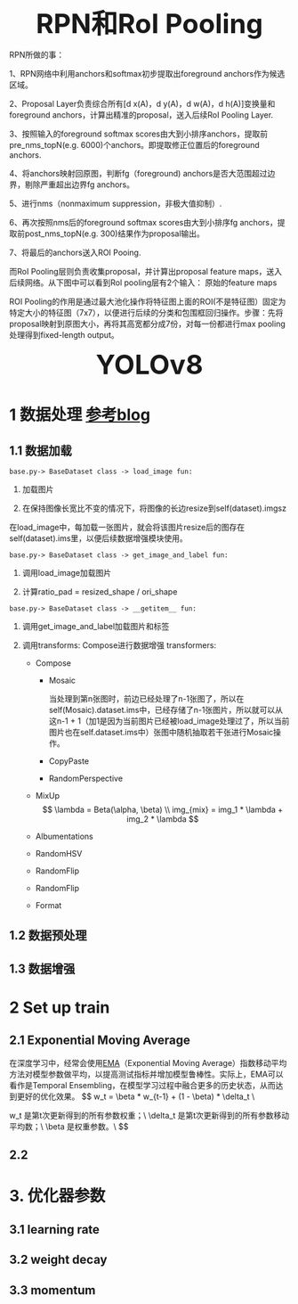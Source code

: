 <center><font size=9><b>RPN和RoI Pooling</b></font></center>

RPN所做的事：

1、RPN网络中利用anchors和softmax初步提取出foreground anchors作为候选区域。

2、Proposal Layer负责综合所有[d x(A)，d y(A)，d w(A)，d h(A)]变换量和foreground anchors，计算出精准的proposal，送入后续RoI Pooling Layer.

3、按照输入的foreground softmax scores由大到小排序anchors，提取前pre_nms_topN(e.g. 6000)个anchors。即提取修正位置后的foreground anchors.

4、将anchors映射回原图，判断fg（foreground) anchors是否大范围超过边界，剔除严重超出边界fg anchors。

5、进行nms（nonmaximum suppression，非极大值抑制）.

6、再次按照nms后的foreground softmax scores由大到小排序fg anchors，提取前post_nms_topN(e.g. 300)结果作为proposal输出。

7、将最后的anchors送入ROI Pooing.

 

而RoI Pooling层则负责收集proposal，并计算出proposal feature maps，送入后续网络。从下图中可以看到Rol pooling层有2个输入：
 原始的feature maps

ROI Pooling的作用是通过最大池化操作将特征图上面的ROI(不是特征图）固定为特定大小的特征图（7x7），以便进行后续的分类和包围框回归操作。步骤：先将proposal映射到原图大小，再将其高宽都分成7份，对每一份都进行max pooling处理得到fixed-length output。





<center><font size=9><b>YOLOv8</b></font></center>

# 1 数据处理 [参考blog](https://blog.csdn.net/xiefanmin/article/details/135297529?ops_request_misc=&request_id=&biz_id=102&utm_term=yolov8%E6%95%B0%E6%8D%AE%E5%A2%9E%E5%BC%BA%E4%BB%A3%E7%A0%81&utm_medium=distribute.pc_search_result.none-task-blog-2~all~sobaiduweb~default-1-135297529.142^v101^pc_search_result_base2&spm=1018.2226.3001.4187)

## 1.1 数据加载

`base.py-> BaseDataset class -> load_image fun:`

1. 加载图片

2. 在保持图像长宽比不变的情况下，将图像的长边resize到self(dataset).imgsz

在load_image中，每加载一张图片，就会将该图片resize后的图存在self(dataset).ims里，以便后续数据增强模块使用。

`base.py-> BaseDataset class -> get_image_and_label fun:`
1. 调用load_image加载图片

2. 计算ratio_pad = resized_shape / ori_shape

`base.py-> BaseDataset class -> __getitem__ fun:`
1. 调用get_image_and_label加载图片和标签

2. 调用transforms: Compose进行数据增强
	transformers:
	- Compose
		- Mosaic

			当处理到第n张图时，前边已经处理了n-1张图了，所以在self(Mosaic).dataset.ims中，已经存储了n-1张图片，所以就可以从这n-1 + 1（加1是因为当前图片已经被load_image处理过了，所以当前图片也在self.dataset.ims中）张图中随机抽取若干张进行Mosaic操作。
		
		- CopyPaste
		
		- RandomPerspective
		
	- MixUp
		$$
		\lambda = Beta(\alpha, \beta) \\
		img_{mix} = img_1 * \lambda + img_2 * \lambda
		$$
		
	- Albumentations
	
	- RandomHSV
	
	- RandomFlip
	
	- RandomFlip
	
	- Format
## 1.2 数据预处理

## 1.3 数据增强

# 2 Set up train

## 2.1 Exponential Moving Average

在深度学习中，经常会使用[EMA](https://so.csdn.net/so/search?q=EMA&spm=1001.2101.3001.7020)（Exponential Moving Average）指数移动平均方法对模型参数做平均，以提高测试指标并增加模型鲁棒性。实际上，EMA可以看作是Temporal Ensembling，在模型学习过程中融合更多的历史状态，从而达到更好的优化效果。
$$
w_t = \beta * w_{t-1} + (1 - \beta) * \delta_t \\

w_t 是第t次更新得到的所有参数权重；\\
\delta_t 是第t次更新得到的所有参数移动平均数；\\
\beta 是权重参数。\\
$$

## 2.2

# 3. 优化器参数

## 3.1 learning rate

## 3.2 weight decay

## 3.3 momentum